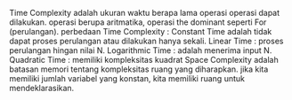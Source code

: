 Time Complexity adalah ukuran waktu berapa lama operasi operasi dapat dilakukan. operasi berupa aritmatika, operasi the dominant seperti For (perulangan).
perbedaan Time Complexity : Constant Time adalah tidak dapat proses perulangan atau dilakukan hanya sekali. Linear Time : proses perulangan hingan nilai N. Logarithmic Time : adalah menerima input N. Quadratic Time : memiliki kompleksitas kuadrat
Space Complexity adalah batasan memori tentang kompleksitas ruang yang diharapkan. jika kita memiliki jumlah variabel yang konstan, kita memiliki ruang untuk mendeklarasikan.